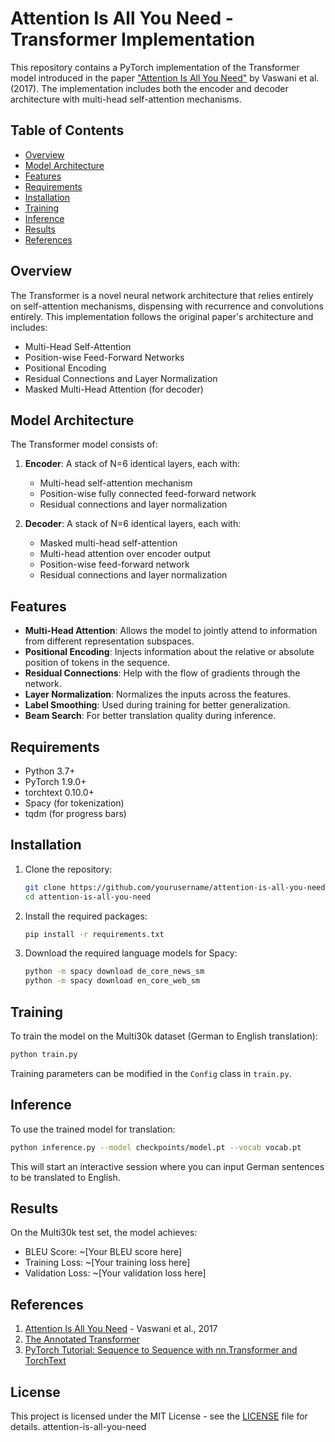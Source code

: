 # Attention Is All You Need - Transformer Implementation

This repository contains a PyTorch implementation of the Transformer model introduced in the paper ["Attention Is All You Need"](https://arxiv.org/abs/1706.03762) by Vaswani et al. (2017). The implementation includes both the encoder and decoder architecture with multi-head self-attention mechanisms.

## Table of Contents
- [Overview](#overview)
- [Model Architecture](#model-architecture)
- [Features](#features)
- [Requirements](#requirements)
- [Installation](#installation)
- [Training](#training)
- [Inference](#inference)
- [Results](#results)
- [References](#references)

## Overview

The Transformer is a novel neural network architecture that relies entirely on self-attention mechanisms, dispensing with recurrence and convolutions entirely. This implementation follows the original paper's architecture and includes:

- Multi-Head Self-Attention
- Position-wise Feed-Forward Networks
- Positional Encoding
- Residual Connections and Layer Normalization
- Masked Multi-Head Attention (for decoder)

## Model Architecture

The Transformer model consists of:

1. **Encoder**: A stack of N=6 identical layers, each with:
   - Multi-head self-attention mechanism
   - Position-wise fully connected feed-forward network
   - Residual connections and layer normalization

2. **Decoder**: A stack of N=6 identical layers, each with:
   - Masked multi-head self-attention
   - Multi-head attention over encoder output
   - Position-wise feed-forward network
   - Residual connections and layer normalization

## Features

- **Multi-Head Attention**: Allows the model to jointly attend to information from different representation subspaces.
- **Positional Encoding**: Injects information about the relative or absolute position of tokens in the sequence.
- **Residual Connections**: Help with the flow of gradients through the network.
- **Layer Normalization**: Normalizes the inputs across the features.
- **Label Smoothing**: Used during training for better generalization.
- **Beam Search**: For better translation quality during inference.

## Requirements

- Python 3.7+
- PyTorch 1.9.0+
- torchtext 0.10.0+
- Spacy (for tokenization)
- tqdm (for progress bars)

## Installation

1. Clone the repository:
   ```bash
   git clone https://github.com/yourusername/attention-is-all-you-need.git
   cd attention-is-all-you-need
   ```

2. Install the required packages:
   ```bash
   pip install -r requirements.txt
   ```

3. Download the required language models for Spacy:
   ```bash
   python -m spacy download de_core_news_sm
   python -m spacy download en_core_web_sm
   ```

## Training

To train the model on the Multi30k dataset (German to English translation):

```bash
python train.py
```

Training parameters can be modified in the `Config` class in `train.py`.

## Inference

To use the trained model for translation:

```bash
python inference.py --model checkpoints/model.pt --vocab vocab.pt
```

This will start an interactive session where you can input German sentences to be translated to English.

## Results

On the Multi30k test set, the model achieves:

- BLEU Score: ~[Your BLEU score here]
- Training Loss: ~[Your training loss here]
- Validation Loss: ~[Your validation loss here]

## References

1. [Attention Is All You Need](https://arxiv.org/abs/1706.03762) - Vaswani et al., 2017
2. [The Annotated Transformer](http://nlp.seas.harvard.edu/2018/04/03/attention.html)
3. [PyTorch Tutorial: Sequence to Sequence with nn.Transformer and TorchText](https://pytorch.org/tutorials/beginner/translation_transformer.html)

## License

This project is licensed under the MIT License - see the [LICENSE](LICENSE) file for details.
 attention-is-all-you-need